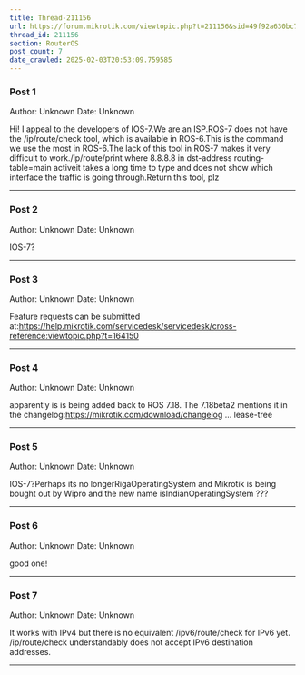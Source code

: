 ```yaml
---
title: Thread-211156
url: https://forum.mikrotik.com/viewtopic.php?t=211156&sid=49f92a630bc7970d8ca50523be880e8f
thread_id: 211156
section: RouterOS
post_count: 7
date_crawled: 2025-02-03T20:53:09.759585
---
```


### Post 1
Author: Unknown
Date: Unknown

Hi! I appeal to the developers of IOS-7.We are an ISP.ROS-7 does not have the /ip/route/check tool, which is available in ROS-6.This is the command we use the most in ROS-6.The lack of this tool in ROS-7 makes it very difficult to work./ip/route/print where 8.8.8.8 in dst-address routing-table=main activeit takes a long time to type and does not show which interface the traffic is going through.Return this tool, plz

---
### Post 2
Author: Unknown
Date: Unknown

IOS-7?

---
### Post 3
Author: Unknown
Date: Unknown

Feature requests can be submitted at:https://help.mikrotik.com/servicedesk/servicedesk/cross-reference:viewtopic.php?t=164150

---
### Post 4
Author: Unknown
Date: Unknown

apparently is is being added back to ROS 7.18. The 7.18beta2 mentions it in the changelog:https://mikrotik.com/download/changelog ... lease-tree

---
### Post 5
Author: Unknown
Date: Unknown

IOS-7?Perhaps  its no longerRigaOperatingSystem and Mikrotik is being bought out by Wipro and the new name isIndianOperatingSystem ???

---
### Post 6
Author: Unknown
Date: Unknown

good one!

---
### Post 7
Author: Unknown
Date: Unknown

It works with IPv4 but there is no equivalent /ipv6/route/check for IPv6 yet. /ip/route/check understandably does not accept IPv6 destination addresses.

---
